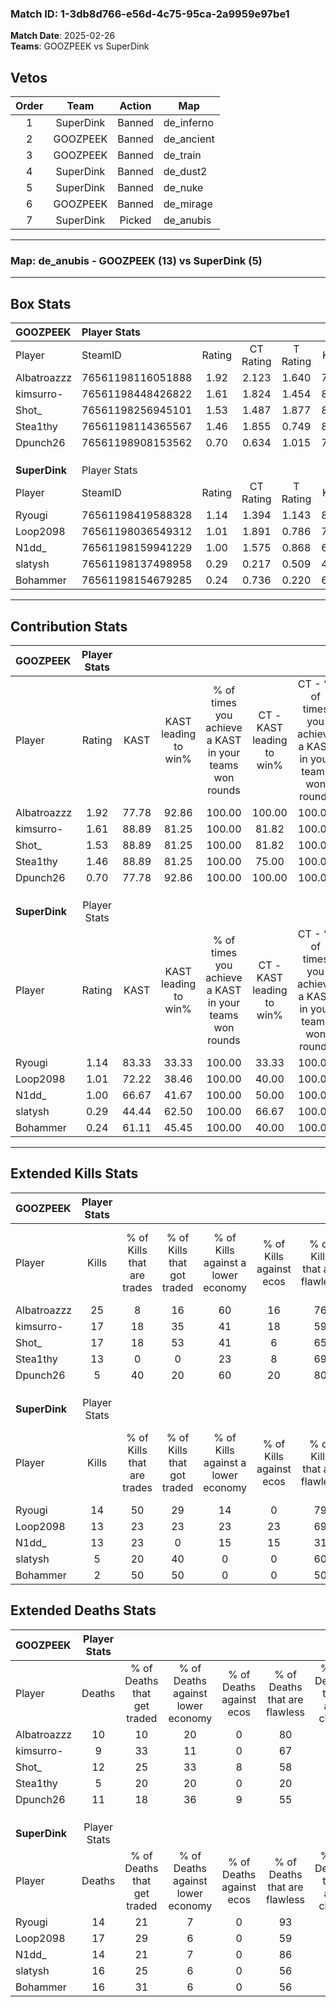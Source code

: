 ### Match ID: 1-3db8d766-e56d-4c75-95ca-2a9959e97be1  
**Match Date**: 2025-02-26  
**Teams**: GOOZPEEK vs SuperDink  

## Vetos  

| Order | Team | Action | Map |
| :---: | :--: | :----: | --- |
| 1 | SuperDink | Banned | de_inferno |
| 2 | GOOZPEEK | Banned | de_ancient |
| 3 | GOOZPEEK | Banned | de_train |
| 4 | SuperDink | Banned | de_dust2 |
| 5 | SuperDink | Banned | de_nuke |
| 6 | GOOZPEEK | Banned | de_mirage |
| 7 | SuperDink | Picked | de_anubis |

---  

### **Map**: de_anubis - GOOZPEEK (13) vs SuperDink (5)  
---  

## Box Stats  

| **GOOZPEEK**  | Player Stats      |        |           |          |       |       |       |         |        |      |     |
| :- | :- | :-: | :-: | :-: | :-: | :-: | :-: | :-: | :-: | :-: | :-: |
| Player        | SteamID           | Rating | CT Rating | T Rating | KAST  |  ADR  | Kills | Assists | Deaths | K/D  | HS% |
| Albatroazzz   | 76561198116051888 |  1.92  |   2.123   |  1.640   | 77.78 | 118.4 |  25   |    1    |   10   | 2.50 | 52  |
| kimsurro-     | 76561198448426822 |  1.61  |   1.824   |  1.454   | 88.89 | 101.3 |  17   |    5    |   9    | 1.89 | 47  |
| Shot_         | 76561198256945101 |  1.53  |   1.487   |  1.877   | 88.89 | 101.1 |  17   |    6    |   12   | 1.42 | 35  |
| Stea1thy      | 76561198114365567 |  1.46  |   1.855   |  0.749   | 88.89 | 74.1  |  13   |    6    |   5    | 2.60 | 53  |
| Dpunch26      | 76561198908153562 |  0.70  |   0.634   |  1.015   | 77.78 | 42.5  |   5   |    4    |   11   | 0.45 | 60  |
|               |                   |        |           |          |       |       |       |         |        |      |     |
|               |                   |        |           |          |       |       |       |         |        |      |     |
|               |                   |        |           |          |       |       |       |         |        |      |     |
| **SuperDink** | Player Stats      |        |           |          |       |       |       |         |        |      |     |
| Player        | SteamID           | Rating | CT Rating | T Rating | KAST  |  ADR  | Kills | Assists | Deaths | K/D  | HS% |
| Ryougi        | 76561198419588328 |  1.14  |   1.394   |  1.143   | 83.33 | 63.7  |  14   |    1    |   14   | 1.00 | 42  |
| Loop2098      | 76561198036549312 |  1.01  |   1.891   |  0.786   | 72.22 | 82.4  |  13   |    6    |   17   | 0.76 | 53  |
| N1dd_         | 76561198159941229 |  1.00  |   1.575   |  0.868   | 66.67 | 74.4  |  13   |    1    |   14   | 0.93 | 30  |
| slatysh       | 76561198137498958 |  0.29  |   0.217   |  0.509   | 44.44 | 34.4  |   5   |    5    |   16   | 0.31 |  0  |
| Bohammer      | 76561198154679285 |  0.24  |   0.736   |  0.220   | 61.11 | 26.9  |   2   |    5    |   16   | 0.13 | 50  |
---  

## Contribution Stats  

| **GOOZPEEK**  | Player Stats |       |                      |                                                        |                           |                                                             |                          |                                                            |
| :- | :-: | :-: | :-: | :-: | :-: | :-: | :-: | :-: |
| Player        |    Rating    | KAST  | KAST leading to win% | % of times you achieve a KAST in your teams won rounds | CT - KAST leading to win% | CT - % of times you achieve a KAST in your teams won rounds | T - KAST leading to win% | T - % of times you achieve a KAST in your teams won rounds |
| Albatroazzz   |     1.92     | 77.78 |        92.86         |                         100.00                         |          100.00           |                           100.00                            |          80.00           |                           100.00                           |
| kimsurro-     |     1.61     | 88.89 |        81.25         |                         100.00                         |           81.82           |                           100.00                            |          80.00           |                           100.00                           |
| Shot_         |     1.53     | 88.89 |        81.25         |                         100.00                         |           81.82           |                           100.00                            |          80.00           |                           100.00                           |
| Stea1thy      |     1.46     | 88.89 |        81.25         |                         100.00                         |           75.00           |                           100.00                            |          100.00          |                           100.00                           |
| Dpunch26      |     0.70     | 77.78 |        92.86         |                         100.00                         |          100.00           |                           100.00                            |          80.00           |                           100.00                           |
|               |              |       |                      |                                                        |                           |                                                             |                          |                                                            |
|               |              |       |                      |                                                        |                           |                                                             |                          |                                                            |
|               |              |       |                      |                                                        |                           |                                                             |                          |                                                            |
| **SuperDink** | Player Stats |       |                      |                                                        |                           |                                                             |                          |                                                            |
| Player        |    Rating    | KAST  | KAST leading to win% | % of times you achieve a KAST in your teams won rounds | CT - KAST leading to win% | CT - % of times you achieve a KAST in your teams won rounds | T - KAST leading to win% | T - % of times you achieve a KAST in your teams won rounds |
| Ryougi        |     1.14     | 83.33 |        33.33         |                         100.00                         |           33.33           |                           100.00                            |          33.33           |                           100.00                           |
| Loop2098      |     1.01     | 72.22 |        38.46         |                         100.00                         |           40.00           |                           100.00                            |          37.50           |                           100.00                           |
| N1dd_         |     1.00     | 66.67 |        41.67         |                         100.00                         |           50.00           |                           100.00                            |          37.50           |                           100.00                           |
| slatysh       |     0.29     | 44.44 |        62.50         |                         100.00                         |           66.67           |                           100.00                            |          60.00           |                           100.00                           |
| Bohammer      |     0.24     | 61.11 |        45.45         |                         100.00                         |           40.00           |                           100.00                            |          50.00           |                           100.00                           |
---  

## Extended Kills Stats  

| **GOOZPEEK**  | Player Stats |                            |                            |                                    |                         |                              |                                 |                                       |                    |           |
| :- | :-: | :-: | :-: | :-: | :-: | :-: | :-: | :-: | :-: | :-: |
| Player        |    Kills     | % of Kills that are trades | % of Kills that got traded | % of Kills against a lower economy | % of Kills against ecos | % of Kills that are flawless | % of Kills that are close duels | % of Kills that are assisted by flash | Pistol Round Kills | AWP Kills |
| Albatroazzz   |      25      |             8              |             16             |                 60                 |           16            |              76              |                0                |                   0                   |         4          |     0     |
| kimsurro-     |      17      |             18             |             35             |                 41                 |           18            |              59              |                0                |                   0                   |         1          |     0     |
| Shot_         |      17      |             18             |             53             |                 41                 |            6            |              65              |                0                |                   0                   |         1          |     4     |
| Stea1thy      |      13      |             0              |             0              |                 23                 |            8            |              69              |                0                |                   0                   |         2          |     0     |
| Dpunch26      |      5       |             40             |             20             |                 60                 |           20            |              80              |                0                |                   0                   |         0          |     0     |
|               |              |                            |                            |                                    |                         |                              |                                 |                                       |                    |           |
|               |              |                            |                            |                                    |                         |                              |                                 |                                       |                    |           |
|               |              |                            |                            |                                    |                         |                              |                                 |                                       |                    |           |
| **SuperDink** | Player Stats |                            |                            |                                    |                         |                              |                                 |                                       |                    |           |
| Player        |    Kills     | % of Kills that are trades | % of Kills that got traded | % of Kills against a lower economy | % of Kills against ecos | % of Kills that are flawless | % of Kills that are close duels | % of Kills that are assisted by flash | Pistol Round Kills | AWP Kills |
| Ryougi        |      14      |             50             |             29             |                 14                 |            0            |              79              |                7                |                   0                   |         1          |     3     |
| Loop2098      |      13      |             23             |             23             |                 23                 |           23            |              69              |                0                |                   8                   |         2          |     0     |
| N1dd_         |      13      |             23             |             0              |                 15                 |           15            |              31              |                8                |                   0                   |         4          |     0     |
| slatysh       |      5       |             20             |             40             |                 0                  |            0            |              60              |               20                |                   0                   |         0          |     0     |
| Bohammer      |      2       |             50             |             50             |                 0                  |            0            |              50              |                0                |                   0                   |         0          |     0     |
## Extended Deaths Stats  

| **GOOZPEEK**  | Player Stats |                             |                                   |                          |                               |                            |                           |               |
| :- | :-: | :-: | :-: | :-: | :-: | :-: | :-: | :-: |
| Player        |    Deaths    | % of Deaths that get traded | % of Deaths against lower economy | % of Deaths against ecos | % of Deaths that are flawless | % of Deaths that are close | % of Deaths while blinded | Deaths to AWP |
| Albatroazzz   |      10      |             10              |                20                 |            0             |              80               |             0              |             0             |       0       |
| kimsurro-     |      9       |             33              |                11                 |            0             |              67               |             0              |             0             |       1       |
| Shot_         |      12      |             25              |                33                 |            8             |              58               |             8              |             0             |       1       |
| Stea1thy      |      5       |             20              |                20                 |            0             |              20               |             0              |            20             |       0       |
| Dpunch26      |      11      |             18              |                36                 |            9             |              55               |             18             |             0             |       1       |
|               |              |                             |                                   |                          |                               |                            |                           |               |
|               |              |                             |                                   |                          |                               |                            |                           |               |
|               |              |                             |                                   |                          |                               |                            |                           |               |
| **SuperDink** | Player Stats |                             |                                   |                          |                               |                            |                           |               |
| Player        |    Deaths    | % of Deaths that get traded | % of Deaths against lower economy | % of Deaths against ecos | % of Deaths that are flawless | % of Deaths that are close | % of Deaths while blinded | Deaths to AWP |
| Ryougi        |      14      |             21              |                 7                 |            0             |              93               |             0              |             0             |       0       |
| Loop2098      |      17      |             29              |                 6                 |            0             |              59               |             0              |             0             |       2       |
| N1dd_         |      14      |             21              |                 7                 |            0             |              86               |             0              |             0             |       0       |
| slatysh       |      16      |             25              |                 6                 |            0             |              56               |             0              |             0             |       1       |
| Bohammer      |      16      |             31              |                 6                 |            0             |              56               |             0              |             0             |       1       |
